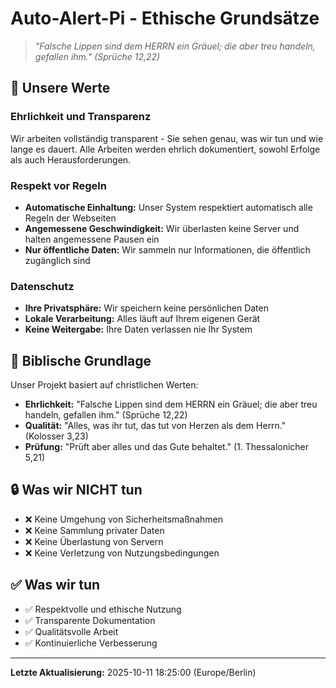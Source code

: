 # Auto-Alert-Pi - Ethische Grundsätze

> *"Falsche Lippen sind dem HERRN ein Gräuel; die aber treu handeln, gefallen ihm." (Sprüche 12,22)*

## 🤝 Unsere Werte

### Ehrlichkeit und Transparenz
Wir arbeiten vollständig transparent - Sie sehen genau, was wir tun und wie lange es dauert. Alle Arbeiten werden ehrlich dokumentiert, sowohl Erfolge als auch Herausforderungen.

### Respekt vor Regeln
- **Automatische Einhaltung:** Unser System respektiert automatisch alle Regeln der Webseiten
- **Angemessene Geschwindigkeit:** Wir überlasten keine Server und halten angemessene Pausen ein
- **Nur öffentliche Daten:** Wir sammeln nur Informationen, die öffentlich zugänglich sind

### Datenschutz
- **Ihre Privatsphäre:** Wir speichern keine persönlichen Daten
- **Lokale Verarbeitung:** Alles läuft auf Ihrem eigenen Gerät
- **Keine Weitergabe:** Ihre Daten verlassen nie Ihr System

## 📖 Biblische Grundlage

Unser Projekt basiert auf christlichen Werten:
- **Ehrlichkeit:** "Falsche Lippen sind dem HERRN ein Gräuel; die aber treu handeln, gefallen ihm." (Sprüche 12,22)
- **Qualität:** "Alles, was ihr tut, das tut von Herzen als dem Herrn." (Kolosser 3,23)
- **Prüfung:** "Prüft aber alles und das Gute behaltet." (1. Thessalonicher 5,21)

## 🔒 Was wir NICHT tun

- ❌ Keine Umgehung von Sicherheitsmaßnahmen
- ❌ Keine Sammlung privater Daten
- ❌ Keine Überlastung von Servern
- ❌ Keine Verletzung von Nutzungsbedingungen

## ✅ Was wir tun

- ✅ Respektvolle und ethische Nutzung
- ✅ Transparente Dokumentation
- ✅ Qualitätsvolle Arbeit
- ✅ Kontinuierliche Verbesserung

---

**Letzte Aktualisierung:** 2025-10-11 18:25:00 (Europe/Berlin)